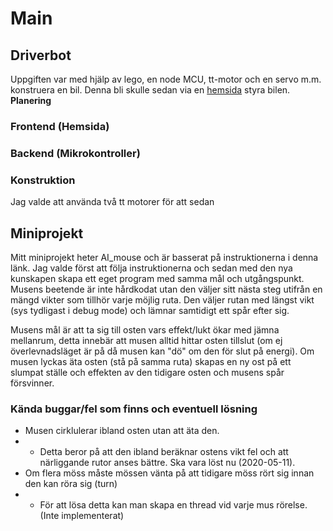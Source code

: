 # Main
## Driverbot
Uppgiften var med hjälp av lego, en node MCU, tt-motor och en servo m.m. konstruera en bil. Denna bli skulle sedan via en [hemsida](http://driverbot.s3-website-us-east-1.amazonaws.com/) styra bilen.  
**Planering**

### Frontend (Hemsida)
### Backend (Mikrokontroller)
### Konstruktion
Jag valde att använda två tt motorer för att sedan 
## Miniprojekt
Mitt miniprojekt heter AI_mouse och är basserat på instruktionerna i denna länk. Jag valde först att följa instruktionerna och sedan med den nya kunskapen skapa ett eget program med samma mål och utgångspunkt. Musens beetende är inte hårdkodat utan den väljer sitt nästa steg utifrån en mängd vikter som tillhör varje möjlig ruta. Den väljer rutan med längst vikt (sys tydligast i debug mode) och lämnar samtidigt ett spår efter sig.  
  
Musens mål är att ta sig till osten vars effekt/lukt ökar med jämna mellanrum, detta innebär att musen alltid hittar osten tillslut (om ej överlevnadsläget är på då musen kan "dö" om den för slut på energi). Om musen lyckas äta osten (stå på samma ruta) skapas en ny ost på ett slumpat ställe och effekten av den tidigare osten och musens spår försvinner.

### Kända buggar/fel som finns och eventuell lösning
* Musen cirklulerar ibland osten utan att äta den.
* * Detta beror på att den ibland beräknar ostens vikt fel och att närliggande rutor anses bättre. Ska vara löst nu (2020-05-11).
* Om flera möss måste mössen vänta på att tidigare möss rört sig innan den kan röra sig (turn)
* * För att lösa detta kan man skapa en thread vid varje mus rörelse. (Inte implementerat)
